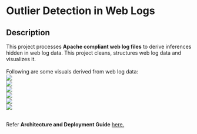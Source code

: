 # Outlier Detection in Web Logs

## Description
This project processes **Apache compliant web log files** to derive inferences hidden in web log data.
This project cleans, structures web log data and visualizes it. <br/><br/>
Following are some visuals derived from web log data:<br/>
![](https://github.com/ThirdEyeData/Outlier_Detections_Weblogs_Analytics/blob/master/ThirdEye%20-%20Web%20Log%20Analytics%20-%20Power%20BI%20Visuals/Slide2.PNG)
<br/>
![](https://github.com/ThirdEyeData/Outlier_Detections_Weblogs_Analytics/blob/master/ThirdEye%20-%20Web%20Log%20Analytics%20-%20Power%20BI%20Visuals/Slide3.PNG)
<br/>
![](https://github.com/ThirdEyeData/Outlier_Detections_Weblogs_Analytics/blob/master/ThirdEye%20-%20Web%20Log%20Analytics%20-%20Power%20BI%20Visuals/Slide4.PNG)
<br/>
![](https://github.com/ThirdEyeData/Outlier_Detections_Weblogs_Analytics/blob/master/ThirdEye%20-%20Web%20Log%20Analytics%20-%20Power%20BI%20Visuals/Slide5.PNG)
<br/>
![](https://github.com/ThirdEyeData/Outlier_Detections_Weblogs_Analytics/blob/master/ThirdEye%20-%20Web%20Log%20Analytics%20-%20Power%20BI%20Visuals/Slide6.PNG)
<br/>
![](https://github.com/ThirdEyeData/Outlier_Detections_Weblogs_Analytics/blob/master/ThirdEye%20-%20Web%20Log%20Analytics%20-%20Power%20BI%20Visuals/Slide7.PNG)

<br/>Refer **Architecture and Deployment Guide** [here.](https://github.com/ThirdEyeData/Outlier_Detections_Weblogs_Analytics/wiki/Architecture-and-Deployment-Guide)
